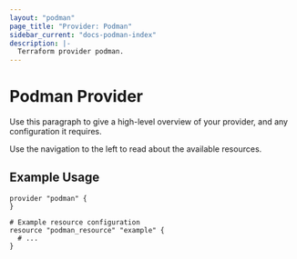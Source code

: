 ```yaml
---
layout: "podman"
page_title: "Provider: Podman"
sidebar_current: "docs-podman-index"
description: |-
  Terraform provider podman.
---
```


# Podman Provider

Use this paragraph to give a high-level overview of your provider, and any configuration it requires.

Use the navigation to the left to read about the available resources.

## Example Usage

```hcl
provider "podman" {
}

# Example resource configuration
resource "podman_resource" "example" {
  # ...
}
```
